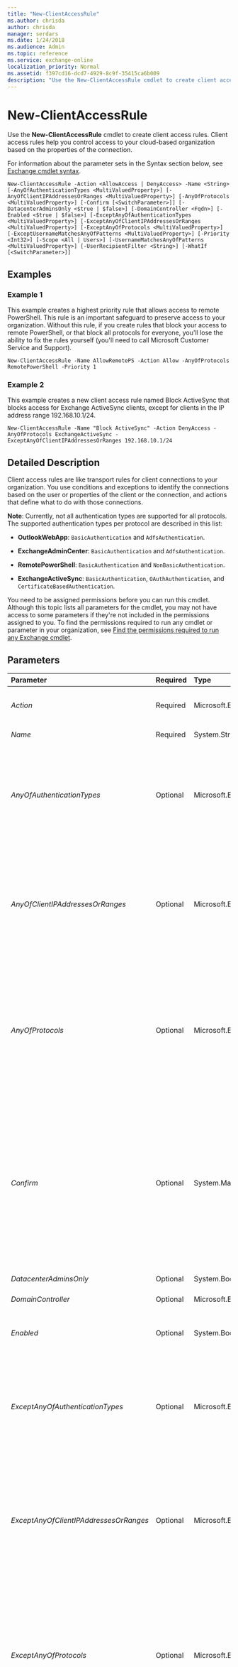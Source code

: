 ```yaml
---
title: "New-ClientAccessRule"
ms.author: chrisda
author: chrisda
manager: serdars
ms.date: 1/24/2018
ms.audience: Admin
ms.topic: reference
ms.service: exchange-online
localization_priority: Normal
ms.assetid: f397cd16-dcd7-4929-8c9f-35415ca6b009
description: "Use the New-ClientAccessRule cmdlet to create client access rules. Client access rules help you control access to your cloud-based organization based on the properties of the connection."
---
```


# New-ClientAccessRule

Use the **New-ClientAccessRule** cmdlet to create client access rules. Client access rules help you control access to your cloud-based organization based on the properties of the connection.
  
For information about the parameter sets in the Syntax section below, see [Exchange cmdlet syntax](https://technet.microsoft.com/library/bb123552.aspx). 
  
```
New-ClientAccessRule -Action <AllowAccess | DenyAccess> -Name <String> [-AnyOfAuthenticationTypes <MultiValuedProperty>] [-AnyOfClientIPAddressesOrRanges <MultiValuedProperty>] [-AnyOfProtocols <MultiValuedProperty>] [-Confirm [<SwitchParameter>]] [-DatacenterAdminsOnly <$true | $false>] [-DomainController <Fqdn>] [-Enabled <$true | $false>] [-ExceptAnyOfAuthenticationTypes <MultiValuedProperty>] [-ExceptAnyOfClientIPAddressesOrRanges <MultiValuedProperty>] [-ExceptAnyOfProtocols <MultiValuedProperty>] [-ExceptUsernameMatchesAnyOfPatterns <MultiValuedProperty>] [-Priority <Int32>] [-Scope <All | Users>] [-UsernameMatchesAnyOfPatterns <MultiValuedProperty>] [-UserRecipientFilter <String>] [-WhatIf [<SwitchParameter>]]

```

## Examples
<a name="Examples"> </a>

### Example 1

This example creates a highest priority rule that allows access to remote PowerShell. This rule is an important safeguard to preserve access to your organization. Without this rule, if you create rules that block your access to remote PowerShell, or that block all protocols for everyone, you'll lose the ability to fix the rules yourself (you'll need to call Microsoft Customer Service and Support).
  
```
New-ClientAccessRule -Name AllowRemotePS -Action Allow -AnyOfProtocols RemotePowerShell -Priority 1
```

### Example 2

This example creates a new client access rule named Block ActiveSync that blocks access for Exchange ActiveSync clients, except for clients in the IP address range 192.168.10.1/24.
  
```
New-ClientAccessRule -Name "Block ActiveSync" -Action DenyAccess -AnyOfProtocols ExchangeActiveSync -ExceptAnyOfClientIPAddressesOrRanges 192.168.10.1/24
```

## Detailed Description
<a name="DetailedDescription"> </a>

Client access rules are like transport rules for client connections to your organization. You use conditions and exceptions to identify the connections based on the user or properties of the client or the connection, and actions that define what to do with those connections.
  
 **Note**: Currently, not all authentication types are supported for all protocols. The supported authentication types per protocol are described in this list:
  
- **OutlookWebApp**:  `BasicAuthentication` and `AdfsAuthentication`.
    
- **ExchangeAdminCenter**:  `BasicAuthentication` and `AdfsAuthentication`.
    
- **RemotePowerShell**:  `BasicAuthentication` and `NonBasicAuthentication`.
    
- **ExchangeActiveSync**:  `BasicAuthentication`,  `OAuthAuthentication`, and  `CertificateBasedAuthentication`.
    
You need to be assigned permissions before you can run this cmdlet. Although this topic lists all parameters for the cmdlet, you may not have access to some parameters if they're not included in the permissions assigned to you. To find the permissions required to run any cmdlet or parameter in your organization, see [Find the permissions required to run any Exchange cmdlet](https://technet.microsoft.com/library/mt432940.aspx).
  
## Parameters
<a name="DetailedDescription"> </a>

|**Parameter**|**Required**|**Type**|**Description**|
|:-----|:-----|:-----|:-----|
| _Action_ <br/> |Required  <br/> |Microsoft.Exchange.Data.ClientAccessRulesAction  <br/> |The  _Action_ parameter specifies the action for the client access rule. Valid values for this parameter are `AllowAccess` and `DenyAccess`.  <br/> |
| _Name_ <br/> |Required  <br/> |System.String  <br/> |The  _Name_ parameter specifies a unique name for the client access rule. <br/> |
| _AnyOfAuthenticationTypes_ <br/> |Optional  <br/> |Microsoft.Exchange.Data.MultiValuedProperty  <br/> | The _AnyOfAuthenticationTypes_ parameter specifies a condition for the client access rule that's based on the client's authentication type. <br/>  Valid values for this parameter are: <br/>  `AdfsAuthentication` <br/>  `BasicAuthentication` <br/>  `CertificateBasedAuthentication` <br/>  `NonBasicAuthentication` <br/>  `OAuthAuthentication` <br/>  You can enter multiple values separated by commas. Don't use quotation marks. <br/> |
| _AnyOfClientIPAddressesOrRanges_ <br/> |Optional  <br/> |Microsoft.Exchange.Data.MultiValuedProperty  <br/> | The _AnyOfClientIPAddressesOrRanges_ parameter specifies a condition for the client access rule that's based on the client's IP address. Valid values for this parameter are: <br/> **A single IP address**: For example,  `192.168.1.1`.  <br/> **An IP address range**: For example,  `192.168.0.1-192.168.0.254`.  <br/> **Classless Inter-Domain Routing (CIDR) IP**: For example,  `192.168.3.1/24`.  <br/>  You can enter multiple values separated by commas. <br/> |
| _AnyOfProtocols_ <br/> |Optional  <br/> |Microsoft.Exchange.Data.MultiValuedProperty  <br/> | The _AnyOfProtocols_ parameter specifies a condition for the client access rule that's based on the client's protocol. <br/>  Valid values for this parameter are: <br/>  `ExchangeActiveSync` <br/>  `ExchangeAdminCenter` <br/>  `ExchangeWebServices` <br/>  `IMAP4` <br/>  `OfflineAddressBook` <br/>  `OutlookAnywhere` <br/>  `OutlookWebApp` <br/>  `POP3` <br/>  `PowerShellWebServices` <br/>  `RemotePowerShell` <br/>  `REST` <br/>  You can enter multiple values separated by commas. Don't use quotation marks. <br/> |
| _Confirm_ <br/> |Optional  <br/> |System.Management.Automation.SwitchParameter  <br/> | The _Confirm_ switch specifies whether to show or hide the confirmation prompt. How this switch affects the cmdlet depends on if the cmdlet requires confirmation before proceeding. <br/>  Destructive cmdlets (for example, **Remove-\*** cmdlets) have a built-in pause that forces you to acknowledge the command before proceeding. For these cmdlets, you can skip the confirmation prompt by using this exact syntax: `-Confirm:$false`.  <br/>  Most other cmdlets (for example, **New-\*** and **Set-\*** cmdlets) don't have a built-in pause. For these cmdlets, specifying the _Confirm_ switch without a value introduces a pause that forces you acknowledge the command before proceeding. <br/> |
| _DatacenterAdminsOnly_ <br/> |Optional  <br/> |System.Boolean  <br/> |This parameter is reserved for internal Microsoft use.  <br/> |
| _DomainController_ <br/> |Optional  <br/> |Microsoft.Exchange.Data.Fqdn  <br/> |This parameter is reserved for internal Microsoft use.  <br/> |
| _Enabled_ <br/> |Optional  <br/> |System.Boolean  <br/> |The  _Enabled_ parameter specifies whether the client access rule is enabled or disabled. Valid values for this parameter are `$true` or `$false`. The default value is  `$true`.  <br/> |
| _ExceptAnyOfAuthenticationTypes_ <br/> |Optional  <br/> |Microsoft.Exchange.Data.MultiValuedProperty  <br/> | The _ExceptAnyOfAuthenticationTypes_ parameter specifies an exception for the client access rule that's based on the client's authentication type. <br/>  Valid values for this parameter are: <br/>  `AdfsAuthentication` <br/>  `BasicAuthentication` <br/>  `CertificateBasedAuthentication` <br/>  `NonBasicAuthentication` <br/>  `OAuthAuthentication` <br/>  You can enter multiple values separated by commas. Don't use quotation marks. <br/> |
| _ExceptAnyOfClientIPAddressesOrRanges_ <br/> |Optional  <br/> |Microsoft.Exchange.Data.MultiValuedProperty  <br/> | The _ExceptAnyOfClientIPAddressesOrRanges_ parameter specifies an exception for the client access rule that's based on the client's IP address. Valid values for this parameter are: <br/> **A single IP address**: For example,  `192.168.1.1`.  <br/> **An IP address range**: For example,  `192.168.0.1-192.168.0.254`.  <br/> **Classless Inter-Domain Routing (CIDR) IP**: For example,  `192.168.3.1/24`.  <br/>  You can enter multiple values separated by commas. <br/> |
| _ExceptAnyOfProtocols_ <br/> |Optional  <br/> |Microsoft.Exchange.Data.MultiValuedProperty  <br/> | The _ExceptAnyOfProtocols_ parameter specifies an exception for the client access rule that's based on the client's protocol. <br/>  Valid values for this parameter are: <br/>  `ExchangeActiveSync` <br/>  `ExchangeAdminCenter` <br/>  `ExchangeWebServices` <br/>  `IMAP4` <br/>  `OfflineAddressBook` <br/>  `OutlookAnywhere` <br/>  `OutlookWebApp` <br/>  `POP3` <br/>  `PowerShellWebServices` <br/>  `RemotePowerShell` <br/>  `REST` <br/>  You can enter multiple values separated by commas. Don't use quotation marks. <br/> |
| _ExceptUsernameMatchesAnyOfPatterns_ <br/> |Optional  <br/> |Microsoft.Exchange.Data.MultiValuedProperty  <br/> |The  _ExceptUsernameMatchesAnyOfPatterns_ parameter specifies an exception for the client access rule that's based on the user's account name in the format `<Domain>\<UserName>` (for example, `contoso.com\jeff`). This parameter accepts text and the wildcard character (*) (for example,  `*jeff*`, but not  `jeff*`). Non-alphanumeric characters don't require an escape character.  <br/> You can enter multiple values separated by commas.  <br/> |
| _Priority_ <br/> |Optional  <br/> |System.Int32  <br/> | The _Priority_ parameter specifies a priority value for the rule that determines the order of rule processing. A lower integer value indicates a higher priority, the value 0 is the highest priority, and rules can't have the same priority value. <br/>  Valid values and the default value for this parameter depend on the number of existing rules. For example, if there are 8 existing rules: <br/>  Valid priority values for the existing 8 rules are from 0 through 7. <br/>  Valid priority values for a new rule (the 9th rule) are from 0 through 8. <br/>  The default value for a new rule (the 9th rule) is 8. <br/>  If you modify the priority value of a rule, the position of the rule in the list changes to match the priority value you specify. In other words, if you set the priority value of a rule to the same value as an existing rule, the priority value of the existing rule and all other lower priority rules after it is increased by 1. <br/> |
| _Scope_ <br/> |Optional  <br/> |Microsoft.Exchange.Data.ClientAccessRulesScope  <br/> | The _Scope_parameter specifies the scope of the client access rule. Valid values are:  <br/>  `Users`: The rule only applies to end-user connections.  <br/>  `All`: The rule applies to all connections (end-users and middle-tier apps).  <br/> |
| _UsernameMatchesAnyOfPatterns_ <br/> |Optional  <br/> |Microsoft.Exchange.Data.MultiValuedProperty  <br/> |The  _UsernameMatchesAnyOfPatterns_ parameter specifies a condition for the client access rule that's based on the user's account name in the format `<Domain>\<UserName>` (for example, `contoso.com\jeff`). This parameter accepts text and the wildcard character (*) (for example,  `*jeff*`, but not  `jeff*`). Non-alphanumeric characters don't require an escape character.  <br/> You can enter multiple values separated by commas.  <br/> |
| _UserRecipientFilter_ <br/> |Optional  <br/> |System.String  <br/> | The _UserRecipientFilter_ parameter specifies a condition for the client access rule that uses OPath filter syntax to identify the user. For example, `{City -eq "Redmond"}`. The filterable attributes that you can use with this parameter are:  <br/>  `City` <br/>  `Company` <br/>  `CountryOrRegion` <br/>  `CustomAttribute1-15` <br/>  `Department` <br/>  `Office` <br/>  `PostalCode` <br/>  `StateOrProvince` <br/>  `StreetAddress` <br/> |
| _WhatIf_ <br/> |Optional  <br/> |System.Management.Automation.SwitchParameter  <br/> |The  _WhatIf_ switch simulates the actions of the command. You can use this switch to view the changes that would occur without actually applying those changes. You don't need to specify a value with this switch. <br/> |
   
## Input Types
<a name="InputTypes"> </a>

To see the input types that this cmdlet accepts, see [Cmdlet Input and Output Types](http://go.microsoft.com/fwlink/p/?linkId=616387). If the Input Type field for a cmdlet is blank, the cmdlet doesn't accept input data. 
  
## Return Types
<a name="ReturnTypes"> </a>

To see the return types, which are also known as output types, that this cmdlet accepts, see [Cmdlet Input and Output Types](http://go.microsoft.com/fwlink/p/?linkId=616387). If the Output Type field is blank, the cmdlet doesn't return data. 
  

